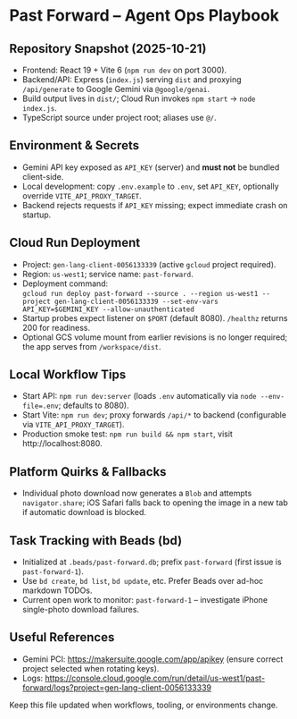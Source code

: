 # Past Forward – Agent Ops Playbook

## Repository Snapshot (2025-10-21)
- Frontend: React 19 + Vite 6 (`npm run dev` on port 3000).
- Backend/API: Express (`index.js`) serving `dist` and proxying `/api/generate` to Google Gemini via `@google/genai`.
- Build output lives in `dist/`; Cloud Run invokes `npm start` → `node index.js`.
- TypeScript source under project root; aliases use `@/`.

## Environment & Secrets
- Gemini API key exposed as `API_KEY` (server) and **must not** be bundled client-side.
- Local development: copy `.env.example` to `.env`, set `API_KEY`, optionally override `VITE_API_PROXY_TARGET`.
- Backend rejects requests if `API_KEY` missing; expect immediate crash on startup.

## Cloud Run Deployment
- Project: `gen-lang-client-0056133339` (active `gcloud` project required).
- Region: `us-west1`; service name: `past-forward`.
- Deployment command:  
  `gcloud run deploy past-forward --source . --region us-west1 --project gen-lang-client-0056133339 --set-env-vars API_KEY=$GEMINI_KEY --allow-unauthenticated`
- Startup probes expect listener on `$PORT` (default 8080). `/healthz` returns 200 for readiness.
- Optional GCS volume mount from earlier revisions is no longer required; the app serves from `/workspace/dist`.

## Local Workflow Tips
- Start API: `npm run dev:server` (loads `.env` automatically via `node --env-file=.env`; defaults to 8080).
- Start Vite: `npm run dev`; proxy forwards `/api/*` to backend (configurable via `VITE_API_PROXY_TARGET`).
- Production smoke test: `npm run build && npm start`, visit http://localhost:8080.

## Platform Quirks & Fallbacks
- Individual photo download now generates a `Blob` and attempts `navigator.share`; iOS Safari falls back to opening the image in a new tab if automatic download is blocked.

## Task Tracking with Beads (bd)
- Initialized at `.beads/past-forward.db`; prefix `past-forward` (first issue is `past-forward-1`).
- Use `bd create`, `bd list`, `bd update`, etc. Prefer Beads over ad-hoc markdown TODOs.
- Current open work to monitor: `past-forward-1` – investigate iPhone single-photo download failures.

## Useful References
- Gemini PCI: https://makersuite.google.com/app/apikey (ensure correct project selected when rotating keys).
- Logs: https://console.cloud.google.com/run/detail/us-west1/past-forward/logs?project=gen-lang-client-0056133339

Keep this file updated when workflows, tooling, or environments change.
